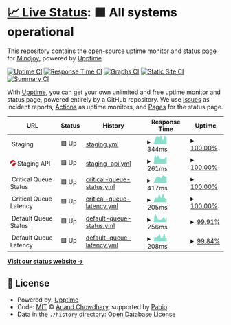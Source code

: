 # [📈 Live Status](https://Mindjoy.github.io/status-internal): <!--live status--> **🟩 All systems operational**

This repository contains the open-source uptime monitor and status page for [Mindjoy](https://www.mindjoy.com/), powered by [Upptime](https://github.com/upptime/upptime).

[![Uptime CI](https://github.com/Mindjoy/status-internal/workflows/Uptime%20CI/badge.svg)](https://github.com/Mindjoy/status-internal/actions?query=workflow%3A%22Uptime+CI%22)
[![Response Time CI](https://github.com/Mindjoy/status-internal/workflows/Response%20Time%20CI/badge.svg)](https://github.com/Mindjoy/status-internal/actions?query=workflow%3A%22Response+Time+CI%22)
[![Graphs CI](https://github.com/Mindjoy/status-internal/workflows/Graphs%20CI/badge.svg)](https://github.com/Mindjoy/status-internal/actions?query=workflow%3A%22Graphs+CI%22)
[![Static Site CI](https://github.com/Mindjoy/status-internal/workflows/Static%20Site%20CI/badge.svg)](https://github.com/Mindjoy/status-internal/actions?query=workflow%3A%22Static+Site+CI%22)
[![Summary CI](https://github.com/Mindjoy/status-internal/workflows/Summary%20CI/badge.svg)](https://github.com/Mindjoy/status-internal/actions?query=workflow%3A%22Summary+CI%22)

With [Upptime](https://upptime.js.org), you can get your own unlimited and free uptime monitor and status page, powered entirely by a GitHub repository. We use [Issues](https://github.com/Mindjoy/status-internal/issues) as incident reports, [Actions](https://github.com/Mindjoy/status-internal/actions) as uptime monitors, and [Pages](https://Mindjoy.github.io/status-internal) for the status page.

<!--start: status pages-->
<!-- This summary is generated by Upptime (https://github.com/upptime/upptime) -->
<!-- Do not edit this manually, your changes will be overwritten -->
<!-- prettier-ignore -->
| URL | Status | History | Response Time | Uptime |
| --- | ------ | ------- | ------------- | ------ |
| <img alt="" src="https://icons.duckduckgo.com/ip3/null.ico" height="13"> Staging | 🟩 Up | [staging.yml](https://github.com/Mindjoy/status-internal/commits/HEAD/history/staging.yml) | <details><summary><img alt="Response time graph" src="./graphs/staging/response-time-week.png" height="20"> 344ms</summary><br><a href="https://Mindjoy.github.io/status-internal/history/staging"><img alt="Response time 376" src="https://img.shields.io/endpoint?url=https%3A%2F%2Fraw.githubusercontent.com%2FMindjoy%2Fstatus-internal%2FHEAD%2Fapi%2Fstaging%2Fresponse-time.json"></a><br><a href="https://Mindjoy.github.io/status-internal/history/staging"><img alt="24-hour response time 504" src="https://img.shields.io/endpoint?url=https%3A%2F%2Fraw.githubusercontent.com%2FMindjoy%2Fstatus-internal%2FHEAD%2Fapi%2Fstaging%2Fresponse-time-day.json"></a><br><a href="https://Mindjoy.github.io/status-internal/history/staging"><img alt="7-day response time 344" src="https://img.shields.io/endpoint?url=https%3A%2F%2Fraw.githubusercontent.com%2FMindjoy%2Fstatus-internal%2FHEAD%2Fapi%2Fstaging%2Fresponse-time-week.json"></a><br><a href="https://Mindjoy.github.io/status-internal/history/staging"><img alt="30-day response time 308" src="https://img.shields.io/endpoint?url=https%3A%2F%2Fraw.githubusercontent.com%2FMindjoy%2Fstatus-internal%2FHEAD%2Fapi%2Fstaging%2Fresponse-time-month.json"></a><br><a href="https://Mindjoy.github.io/status-internal/history/staging"><img alt="1-year response time 376" src="https://img.shields.io/endpoint?url=https%3A%2F%2Fraw.githubusercontent.com%2FMindjoy%2Fstatus-internal%2FHEAD%2Fapi%2Fstaging%2Fresponse-time-year.json"></a></details> | <details><summary><a href="https://Mindjoy.github.io/status-internal/history/staging">100.00%</a></summary><a href="https://Mindjoy.github.io/status-internal/history/staging"><img alt="All-time uptime 99.99%" src="https://img.shields.io/endpoint?url=https%3A%2F%2Fraw.githubusercontent.com%2FMindjoy%2Fstatus-internal%2FHEAD%2Fapi%2Fstaging%2Fuptime.json"></a><br><a href="https://Mindjoy.github.io/status-internal/history/staging"><img alt="24-hour uptime 100.00%" src="https://img.shields.io/endpoint?url=https%3A%2F%2Fraw.githubusercontent.com%2FMindjoy%2Fstatus-internal%2FHEAD%2Fapi%2Fstaging%2Fuptime-day.json"></a><br><a href="https://Mindjoy.github.io/status-internal/history/staging"><img alt="7-day uptime 100.00%" src="https://img.shields.io/endpoint?url=https%3A%2F%2Fraw.githubusercontent.com%2FMindjoy%2Fstatus-internal%2FHEAD%2Fapi%2Fstaging%2Fuptime-week.json"></a><br><a href="https://Mindjoy.github.io/status-internal/history/staging"><img alt="30-day uptime 100.00%" src="https://img.shields.io/endpoint?url=https%3A%2F%2Fraw.githubusercontent.com%2FMindjoy%2Fstatus-internal%2FHEAD%2Fapi%2Fstaging%2Fuptime-month.json"></a><br><a href="https://Mindjoy.github.io/status-internal/history/staging"><img alt="1-year uptime 99.99%" src="https://img.shields.io/endpoint?url=https%3A%2F%2Fraw.githubusercontent.com%2FMindjoy%2Fstatus-internal%2FHEAD%2Fapi%2Fstaging%2Fuptime-year.json"></a></details>
| <img alt="" src="https://raw.githubusercontent.com/Mindjoy/status/master/assets/rails-favicon.png" height="13"> Staging API | 🟩 Up | [staging-api.yml](https://github.com/Mindjoy/status-internal/commits/HEAD/history/staging-api.yml) | <details><summary><img alt="Response time graph" src="./graphs/staging-api/response-time-week.png" height="20"> 261ms</summary><br><a href="https://Mindjoy.github.io/status-internal/history/staging-api"><img alt="Response time 334" src="https://img.shields.io/endpoint?url=https%3A%2F%2Fraw.githubusercontent.com%2FMindjoy%2Fstatus-internal%2FHEAD%2Fapi%2Fstaging-api%2Fresponse-time.json"></a><br><a href="https://Mindjoy.github.io/status-internal/history/staging-api"><img alt="24-hour response time 204" src="https://img.shields.io/endpoint?url=https%3A%2F%2Fraw.githubusercontent.com%2FMindjoy%2Fstatus-internal%2FHEAD%2Fapi%2Fstaging-api%2Fresponse-time-day.json"></a><br><a href="https://Mindjoy.github.io/status-internal/history/staging-api"><img alt="7-day response time 261" src="https://img.shields.io/endpoint?url=https%3A%2F%2Fraw.githubusercontent.com%2FMindjoy%2Fstatus-internal%2FHEAD%2Fapi%2Fstaging-api%2Fresponse-time-week.json"></a><br><a href="https://Mindjoy.github.io/status-internal/history/staging-api"><img alt="30-day response time 276" src="https://img.shields.io/endpoint?url=https%3A%2F%2Fraw.githubusercontent.com%2FMindjoy%2Fstatus-internal%2FHEAD%2Fapi%2Fstaging-api%2Fresponse-time-month.json"></a><br><a href="https://Mindjoy.github.io/status-internal/history/staging-api"><img alt="1-year response time 334" src="https://img.shields.io/endpoint?url=https%3A%2F%2Fraw.githubusercontent.com%2FMindjoy%2Fstatus-internal%2FHEAD%2Fapi%2Fstaging-api%2Fresponse-time-year.json"></a></details> | <details><summary><a href="https://Mindjoy.github.io/status-internal/history/staging-api">100.00%</a></summary><a href="https://Mindjoy.github.io/status-internal/history/staging-api"><img alt="All-time uptime 99.94%" src="https://img.shields.io/endpoint?url=https%3A%2F%2Fraw.githubusercontent.com%2FMindjoy%2Fstatus-internal%2FHEAD%2Fapi%2Fstaging-api%2Fuptime.json"></a><br><a href="https://Mindjoy.github.io/status-internal/history/staging-api"><img alt="24-hour uptime 100.00%" src="https://img.shields.io/endpoint?url=https%3A%2F%2Fraw.githubusercontent.com%2FMindjoy%2Fstatus-internal%2FHEAD%2Fapi%2Fstaging-api%2Fuptime-day.json"></a><br><a href="https://Mindjoy.github.io/status-internal/history/staging-api"><img alt="7-day uptime 100.00%" src="https://img.shields.io/endpoint?url=https%3A%2F%2Fraw.githubusercontent.com%2FMindjoy%2Fstatus-internal%2FHEAD%2Fapi%2Fstaging-api%2Fuptime-week.json"></a><br><a href="https://Mindjoy.github.io/status-internal/history/staging-api"><img alt="30-day uptime 99.94%" src="https://img.shields.io/endpoint?url=https%3A%2F%2Fraw.githubusercontent.com%2FMindjoy%2Fstatus-internal%2FHEAD%2Fapi%2Fstaging-api%2Fuptime-month.json"></a><br><a href="https://Mindjoy.github.io/status-internal/history/staging-api"><img alt="1-year uptime 99.94%" src="https://img.shields.io/endpoint?url=https%3A%2F%2Fraw.githubusercontent.com%2FMindjoy%2Fstatus-internal%2FHEAD%2Fapi%2Fstaging-api%2Fuptime-year.json"></a></details>
| <img alt="" src="https://raw.githubusercontent.com/Mindjoy/status/master/assets/sidekiq-favicon.ico" height="13"> Critical Queue Status | 🟩 Up | [critical-queue-status.yml](https://github.com/Mindjoy/status-internal/commits/HEAD/history/critical-queue-status.yml) | <details><summary><img alt="Response time graph" src="./graphs/critical-queue-status/response-time-week.png" height="20"> 417ms</summary><br><a href="https://Mindjoy.github.io/status-internal/history/critical-queue-status"><img alt="Response time 343" src="https://img.shields.io/endpoint?url=https%3A%2F%2Fraw.githubusercontent.com%2FMindjoy%2Fstatus-internal%2FHEAD%2Fapi%2Fcritical-queue-status%2Fresponse-time.json"></a><br><a href="https://Mindjoy.github.io/status-internal/history/critical-queue-status"><img alt="24-hour response time 305" src="https://img.shields.io/endpoint?url=https%3A%2F%2Fraw.githubusercontent.com%2FMindjoy%2Fstatus-internal%2FHEAD%2Fapi%2Fcritical-queue-status%2Fresponse-time-day.json"></a><br><a href="https://Mindjoy.github.io/status-internal/history/critical-queue-status"><img alt="7-day response time 417" src="https://img.shields.io/endpoint?url=https%3A%2F%2Fraw.githubusercontent.com%2FMindjoy%2Fstatus-internal%2FHEAD%2Fapi%2Fcritical-queue-status%2Fresponse-time-week.json"></a><br><a href="https://Mindjoy.github.io/status-internal/history/critical-queue-status"><img alt="30-day response time 343" src="https://img.shields.io/endpoint?url=https%3A%2F%2Fraw.githubusercontent.com%2FMindjoy%2Fstatus-internal%2FHEAD%2Fapi%2Fcritical-queue-status%2Fresponse-time-month.json"></a><br><a href="https://Mindjoy.github.io/status-internal/history/critical-queue-status"><img alt="1-year response time 343" src="https://img.shields.io/endpoint?url=https%3A%2F%2Fraw.githubusercontent.com%2FMindjoy%2Fstatus-internal%2FHEAD%2Fapi%2Fcritical-queue-status%2Fresponse-time-year.json"></a></details> | <details><summary><a href="https://Mindjoy.github.io/status-internal/history/critical-queue-status">100.00%</a></summary><a href="https://Mindjoy.github.io/status-internal/history/critical-queue-status"><img alt="All-time uptime 99.97%" src="https://img.shields.io/endpoint?url=https%3A%2F%2Fraw.githubusercontent.com%2FMindjoy%2Fstatus-internal%2FHEAD%2Fapi%2Fcritical-queue-status%2Fuptime.json"></a><br><a href="https://Mindjoy.github.io/status-internal/history/critical-queue-status"><img alt="24-hour uptime 100.00%" src="https://img.shields.io/endpoint?url=https%3A%2F%2Fraw.githubusercontent.com%2FMindjoy%2Fstatus-internal%2FHEAD%2Fapi%2Fcritical-queue-status%2Fuptime-day.json"></a><br><a href="https://Mindjoy.github.io/status-internal/history/critical-queue-status"><img alt="7-day uptime 100.00%" src="https://img.shields.io/endpoint?url=https%3A%2F%2Fraw.githubusercontent.com%2FMindjoy%2Fstatus-internal%2FHEAD%2Fapi%2Fcritical-queue-status%2Fuptime-week.json"></a><br><a href="https://Mindjoy.github.io/status-internal/history/critical-queue-status"><img alt="30-day uptime 100.00%" src="https://img.shields.io/endpoint?url=https%3A%2F%2Fraw.githubusercontent.com%2FMindjoy%2Fstatus-internal%2FHEAD%2Fapi%2Fcritical-queue-status%2Fuptime-month.json"></a><br><a href="https://Mindjoy.github.io/status-internal/history/critical-queue-status"><img alt="1-year uptime 99.97%" src="https://img.shields.io/endpoint?url=https%3A%2F%2Fraw.githubusercontent.com%2FMindjoy%2Fstatus-internal%2FHEAD%2Fapi%2Fcritical-queue-status%2Fuptime-year.json"></a></details>
| <img alt="" src="https://raw.githubusercontent.com/Mindjoy/status/master/assets/sidekiq-favicon.ico" height="13"> Critical Queue Latency | 🟩 Up | [critical-queue-latency.yml](https://github.com/Mindjoy/status-internal/commits/HEAD/history/critical-queue-latency.yml) | <details><summary><img alt="Response time graph" src="./graphs/critical-queue-latency/response-time-week.png" height="20"> 205ms</summary><br><a href="https://Mindjoy.github.io/status-internal/history/critical-queue-latency"><img alt="Response time 246" src="https://img.shields.io/endpoint?url=https%3A%2F%2Fraw.githubusercontent.com%2FMindjoy%2Fstatus-internal%2FHEAD%2Fapi%2Fcritical-queue-latency%2Fresponse-time.json"></a><br><a href="https://Mindjoy.github.io/status-internal/history/critical-queue-latency"><img alt="24-hour response time 157" src="https://img.shields.io/endpoint?url=https%3A%2F%2Fraw.githubusercontent.com%2FMindjoy%2Fstatus-internal%2FHEAD%2Fapi%2Fcritical-queue-latency%2Fresponse-time-day.json"></a><br><a href="https://Mindjoy.github.io/status-internal/history/critical-queue-latency"><img alt="7-day response time 205" src="https://img.shields.io/endpoint?url=https%3A%2F%2Fraw.githubusercontent.com%2FMindjoy%2Fstatus-internal%2FHEAD%2Fapi%2Fcritical-queue-latency%2Fresponse-time-week.json"></a><br><a href="https://Mindjoy.github.io/status-internal/history/critical-queue-latency"><img alt="30-day response time 200" src="https://img.shields.io/endpoint?url=https%3A%2F%2Fraw.githubusercontent.com%2FMindjoy%2Fstatus-internal%2FHEAD%2Fapi%2Fcritical-queue-latency%2Fresponse-time-month.json"></a><br><a href="https://Mindjoy.github.io/status-internal/history/critical-queue-latency"><img alt="1-year response time 246" src="https://img.shields.io/endpoint?url=https%3A%2F%2Fraw.githubusercontent.com%2FMindjoy%2Fstatus-internal%2FHEAD%2Fapi%2Fcritical-queue-latency%2Fresponse-time-year.json"></a></details> | <details><summary><a href="https://Mindjoy.github.io/status-internal/history/critical-queue-latency">100.00%</a></summary><a href="https://Mindjoy.github.io/status-internal/history/critical-queue-latency"><img alt="All-time uptime 99.97%" src="https://img.shields.io/endpoint?url=https%3A%2F%2Fraw.githubusercontent.com%2FMindjoy%2Fstatus-internal%2FHEAD%2Fapi%2Fcritical-queue-latency%2Fuptime.json"></a><br><a href="https://Mindjoy.github.io/status-internal/history/critical-queue-latency"><img alt="24-hour uptime 100.00%" src="https://img.shields.io/endpoint?url=https%3A%2F%2Fraw.githubusercontent.com%2FMindjoy%2Fstatus-internal%2FHEAD%2Fapi%2Fcritical-queue-latency%2Fuptime-day.json"></a><br><a href="https://Mindjoy.github.io/status-internal/history/critical-queue-latency"><img alt="7-day uptime 100.00%" src="https://img.shields.io/endpoint?url=https%3A%2F%2Fraw.githubusercontent.com%2FMindjoy%2Fstatus-internal%2FHEAD%2Fapi%2Fcritical-queue-latency%2Fuptime-week.json"></a><br><a href="https://Mindjoy.github.io/status-internal/history/critical-queue-latency"><img alt="30-day uptime 100.00%" src="https://img.shields.io/endpoint?url=https%3A%2F%2Fraw.githubusercontent.com%2FMindjoy%2Fstatus-internal%2FHEAD%2Fapi%2Fcritical-queue-latency%2Fuptime-month.json"></a><br><a href="https://Mindjoy.github.io/status-internal/history/critical-queue-latency"><img alt="1-year uptime 99.97%" src="https://img.shields.io/endpoint?url=https%3A%2F%2Fraw.githubusercontent.com%2FMindjoy%2Fstatus-internal%2FHEAD%2Fapi%2Fcritical-queue-latency%2Fuptime-year.json"></a></details>
| <img alt="" src="https://raw.githubusercontent.com/Mindjoy/status/master/assets/sidekiq-favicon.ico" height="13"> Default Queue Status | 🟩 Up | [default-queue-status.yml](https://github.com/Mindjoy/status-internal/commits/HEAD/history/default-queue-status.yml) | <details><summary><img alt="Response time graph" src="./graphs/default-queue-status/response-time-week.png" height="20"> 256ms</summary><br><a href="https://Mindjoy.github.io/status-internal/history/default-queue-status"><img alt="Response time 204" src="https://img.shields.io/endpoint?url=https%3A%2F%2Fraw.githubusercontent.com%2FMindjoy%2Fstatus-internal%2FHEAD%2Fapi%2Fdefault-queue-status%2Fresponse-time.json"></a><br><a href="https://Mindjoy.github.io/status-internal/history/default-queue-status"><img alt="24-hour response time 399" src="https://img.shields.io/endpoint?url=https%3A%2F%2Fraw.githubusercontent.com%2FMindjoy%2Fstatus-internal%2FHEAD%2Fapi%2Fdefault-queue-status%2Fresponse-time-day.json"></a><br><a href="https://Mindjoy.github.io/status-internal/history/default-queue-status"><img alt="7-day response time 256" src="https://img.shields.io/endpoint?url=https%3A%2F%2Fraw.githubusercontent.com%2FMindjoy%2Fstatus-internal%2FHEAD%2Fapi%2Fdefault-queue-status%2Fresponse-time-week.json"></a><br><a href="https://Mindjoy.github.io/status-internal/history/default-queue-status"><img alt="30-day response time 228" src="https://img.shields.io/endpoint?url=https%3A%2F%2Fraw.githubusercontent.com%2FMindjoy%2Fstatus-internal%2FHEAD%2Fapi%2Fdefault-queue-status%2Fresponse-time-month.json"></a><br><a href="https://Mindjoy.github.io/status-internal/history/default-queue-status"><img alt="1-year response time 204" src="https://img.shields.io/endpoint?url=https%3A%2F%2Fraw.githubusercontent.com%2FMindjoy%2Fstatus-internal%2FHEAD%2Fapi%2Fdefault-queue-status%2Fresponse-time-year.json"></a></details> | <details><summary><a href="https://Mindjoy.github.io/status-internal/history/default-queue-status">99.91%</a></summary><a href="https://Mindjoy.github.io/status-internal/history/default-queue-status"><img alt="All-time uptime 99.96%" src="https://img.shields.io/endpoint?url=https%3A%2F%2Fraw.githubusercontent.com%2FMindjoy%2Fstatus-internal%2FHEAD%2Fapi%2Fdefault-queue-status%2Fuptime.json"></a><br><a href="https://Mindjoy.github.io/status-internal/history/default-queue-status"><img alt="24-hour uptime 100.00%" src="https://img.shields.io/endpoint?url=https%3A%2F%2Fraw.githubusercontent.com%2FMindjoy%2Fstatus-internal%2FHEAD%2Fapi%2Fdefault-queue-status%2Fuptime-day.json"></a><br><a href="https://Mindjoy.github.io/status-internal/history/default-queue-status"><img alt="7-day uptime 99.91%" src="https://img.shields.io/endpoint?url=https%3A%2F%2Fraw.githubusercontent.com%2FMindjoy%2Fstatus-internal%2FHEAD%2Fapi%2Fdefault-queue-status%2Fuptime-week.json"></a><br><a href="https://Mindjoy.github.io/status-internal/history/default-queue-status"><img alt="30-day uptime 99.98%" src="https://img.shields.io/endpoint?url=https%3A%2F%2Fraw.githubusercontent.com%2FMindjoy%2Fstatus-internal%2FHEAD%2Fapi%2Fdefault-queue-status%2Fuptime-month.json"></a><br><a href="https://Mindjoy.github.io/status-internal/history/default-queue-status"><img alt="1-year uptime 99.96%" src="https://img.shields.io/endpoint?url=https%3A%2F%2Fraw.githubusercontent.com%2FMindjoy%2Fstatus-internal%2FHEAD%2Fapi%2Fdefault-queue-status%2Fuptime-year.json"></a></details>
| <img alt="" src="https://raw.githubusercontent.com/Mindjoy/status/master/assets/sidekiq-favicon.ico" height="13"> Default Queue Latency | 🟩 Up | [default-queue-latency.yml](https://github.com/Mindjoy/status-internal/commits/HEAD/history/default-queue-latency.yml) | <details><summary><img alt="Response time graph" src="./graphs/default-queue-latency/response-time-week.png" height="20"> 208ms</summary><br><a href="https://Mindjoy.github.io/status-internal/history/default-queue-latency"><img alt="Response time 203" src="https://img.shields.io/endpoint?url=https%3A%2F%2Fraw.githubusercontent.com%2FMindjoy%2Fstatus-internal%2FHEAD%2Fapi%2Fdefault-queue-latency%2Fresponse-time.json"></a><br><a href="https://Mindjoy.github.io/status-internal/history/default-queue-latency"><img alt="24-hour response time 162" src="https://img.shields.io/endpoint?url=https%3A%2F%2Fraw.githubusercontent.com%2FMindjoy%2Fstatus-internal%2FHEAD%2Fapi%2Fdefault-queue-latency%2Fresponse-time-day.json"></a><br><a href="https://Mindjoy.github.io/status-internal/history/default-queue-latency"><img alt="7-day response time 208" src="https://img.shields.io/endpoint?url=https%3A%2F%2Fraw.githubusercontent.com%2FMindjoy%2Fstatus-internal%2FHEAD%2Fapi%2Fdefault-queue-latency%2Fresponse-time-week.json"></a><br><a href="https://Mindjoy.github.io/status-internal/history/default-queue-latency"><img alt="30-day response time 273" src="https://img.shields.io/endpoint?url=https%3A%2F%2Fraw.githubusercontent.com%2FMindjoy%2Fstatus-internal%2FHEAD%2Fapi%2Fdefault-queue-latency%2Fresponse-time-month.json"></a><br><a href="https://Mindjoy.github.io/status-internal/history/default-queue-latency"><img alt="1-year response time 203" src="https://img.shields.io/endpoint?url=https%3A%2F%2Fraw.githubusercontent.com%2FMindjoy%2Fstatus-internal%2FHEAD%2Fapi%2Fdefault-queue-latency%2Fresponse-time-year.json"></a></details> | <details><summary><a href="https://Mindjoy.github.io/status-internal/history/default-queue-latency">99.84%</a></summary><a href="https://Mindjoy.github.io/status-internal/history/default-queue-latency"><img alt="All-time uptime 99.95%" src="https://img.shields.io/endpoint?url=https%3A%2F%2Fraw.githubusercontent.com%2FMindjoy%2Fstatus-internal%2FHEAD%2Fapi%2Fdefault-queue-latency%2Fuptime.json"></a><br><a href="https://Mindjoy.github.io/status-internal/history/default-queue-latency"><img alt="24-hour uptime 100.00%" src="https://img.shields.io/endpoint?url=https%3A%2F%2Fraw.githubusercontent.com%2FMindjoy%2Fstatus-internal%2FHEAD%2Fapi%2Fdefault-queue-latency%2Fuptime-day.json"></a><br><a href="https://Mindjoy.github.io/status-internal/history/default-queue-latency"><img alt="7-day uptime 99.84%" src="https://img.shields.io/endpoint?url=https%3A%2F%2Fraw.githubusercontent.com%2FMindjoy%2Fstatus-internal%2FHEAD%2Fapi%2Fdefault-queue-latency%2Fuptime-week.json"></a><br><a href="https://Mindjoy.github.io/status-internal/history/default-queue-latency"><img alt="30-day uptime 99.96%" src="https://img.shields.io/endpoint?url=https%3A%2F%2Fraw.githubusercontent.com%2FMindjoy%2Fstatus-internal%2FHEAD%2Fapi%2Fdefault-queue-latency%2Fuptime-month.json"></a><br><a href="https://Mindjoy.github.io/status-internal/history/default-queue-latency"><img alt="1-year uptime 99.95%" src="https://img.shields.io/endpoint?url=https%3A%2F%2Fraw.githubusercontent.com%2FMindjoy%2Fstatus-internal%2FHEAD%2Fapi%2Fdefault-queue-latency%2Fuptime-year.json"></a></details>

<!--end: status pages-->

[**Visit our status website →**](https://Mindjoy.github.io/status-internal)

## 📄 License

- Powered by: [Upptime](https://github.com/upptime/upptime)
- Code: [MIT](./LICENSE) © [Anand Chowdhary](https://anandchowdhary.com), supported by [Pabio](https://pabio.com)
- Data in the `./history` directory: [Open Database License](https://opendatacommons.org/licenses/odbl/1-0/)
